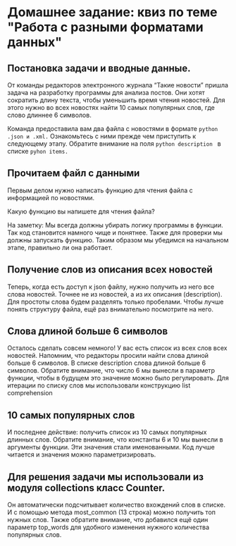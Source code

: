# Домашнее задание: квиз по теме "Работа с разными форматами данных"

## Постановка задачи и вводные данные.
От команды редакторов электронного журнала “Такие новости” пришла задача на разработку программы для анализа постов.
Они хотят сократить длину текста, чтобы уменьшить время чтения новостей. Для этого нужно во всех новостях найти 10 самых популярных слов, где слово длиннее 6 символов.

Команда предоставила вам два файла с новостями в формате ```python .json и .xml.``` Ознакомьтесь с ними прежде чем приступить к следующему этапу. Обратите внимание на поля ```python description ``` в списке ```pyhon items.```

## Прочитаем файл с данными
Первым делом нужно написать функцию для чтения файла с информацией по новостями.

Какую функцию вы напишете для чтения файла?

На заметку:
Мы всегда должны убирать логику программы в функции. Так код становится намного чище и понятнее. Также для проверки мы должны запускать функцию. Таким образом мы убедимся на начальном этапе, правильно ли она работает.

## Получение слов из описания всех новостей
Теперь, когда есть доступ к json файлу, нужно получить из него все слова новостей. Точнее не из новостей, а из их описания (description). Для простоты слова будем разделять только пробелами.
Чтобы лучше понять структуру файла, ещё раз внимательно посмотрите на него.

## Слова длиной больше 6 символов
Осталось сделать совсем немного! У вас есть список из всех слов всех новостей. Напомним, что редакторы просили найти слова длиной больше 6 символов.
В списке description слова длиной больше 6 символов. Обратите внимание, что число 6 мы вынесли в параметр функции, чтобы в будущем это значение можно было регулировать. Для итерации по списку слов мы использовали конструкцию list comprehension

## 10 самых популярных слов
И последнее действие: получить список из 10 самых популярных длинных слов.
Обратите внимание, что константы 6 и 10 мы вынесли в аргументы функции. Эти значения стали именованными. Код лучше читается и значения можно параметризировать.

## Для решения задачи мы использовали из модуля collections класс Counter.
Он автоматически подсчитывает количество вхождений слов в списке. И с помощью метода most_common (13 строка) можно получить топ нужных слов. Также обратите внимание, что добавился ещё один параметр top_words для удобного изменения нужного количества популярных слов.